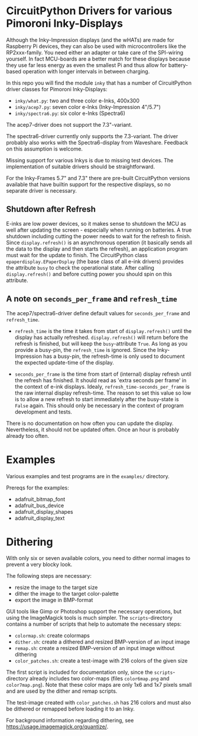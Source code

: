 CircuitPython Drivers for various Pimoroni Inky-Displays
========================================================

Although the Inky-Impression displays (and the wHATs) are made for
Raspberry Pi devices, they can also be used with microcontrollers like
the RP2xxx-family. You need either an adapter or take care of the
SPI-wiring yourself. In fact MCU-boards are a better match for these
displays because they use far less energy as even the smallest Pi and
thus allow for battery-based operation with longer intervals in
between charging.

In this repo you will find the module `inky` that has a number of
CircuitPython driver classes for Pimoroni Inky-Displays:

  - `inky/what.py`: two and three color e-Inks, 400x300
  - `inky/acep7.py`: seven color e-Inks (Inky-Impression 4"/5.7")
  - `inky/spectra6.py`: six color e-Inks (Spectra6)

The acep7-driver does not support the 7.3"-variant.

The spectra6-driver currently only supports the 7.3-variant.
The driver probably also works with the Spectra6-display from
Waveshare. Feedback on this assumption is welcome.

Missing support for various Inkys is due to missing test devices. The
implementation of suitable drivers should be straightforward.

For the Inky-Frames 5.7" and 7.3" there are pre-built CircuitPython
versions available that have builtin support for the respective
displays, so no separate driver is necessary.


Shutdown after Refresh
----------------------

E-inks are low power devices, so it makes sense to shutdown the MCU as
well after updating the screen - especially when running on
batteries. A true shutdown including cutting the power needs to wait
for the refresh to finish. Since `display.refresh()` is an
asynchronous operation (it basically sends all the data to the display
and then starts the refresh), an application program must wait for the
update to finish. The CircuitPython class `epaperdisplay.EPaperDsplay`
(the base class of all e-ink drivers) provides the attribute `busy` to
check the operational state. After calling `display.refresh()` and
before cutting power you should spin on this attribute.


A note on `seconds_per_frame` and `refresh_time`
------------------------------------------------

The acep7/spectra6-driver define default values for `seconds_per_frame` and
`refresh_time`.

  - `refresh_time` is the time it takes from start of `display.refresh()` until
    the display has actually refreshed. `display.refresh()` will return before
    the refresh is finished, but will keep the `busy`-attribute `True`. As long
    as you provide a busy-pin, the `refresh_time` is ignored. Since the
    Inky-Impression has a busy-pin, the refresh-time is only used to document the
    expected update-time of the display.

  - `seconds_per_frame` is the time from start of (internal) display refresh
    until the refresh has finished. It should read as 'extra seconds per frame'
    in the context of e-ink displays. Idealy, `refresh_time-seconds_per_frame`
    is the raw internal display refresh-time. The reason to set this value so low
    is to allow a new refresh to start immediately after the busy-state is
    `False` again. This should only be necessary in the context of program
    development and tests.

There is no documentation on how often you can update the
display. Nevertheless, it should not be updated often. Once an hour is
probably already too often.


Examples
========

Various examples and test programs are in the `examples/` directory.

Prereqs for the examples:

  - adafruit_bitmap_font
  - adafruit_bus_device
  - adafruit_display_shapes
  - adafruit_display_text


Dithering
=========

With only six or seven available colors, you need to dither normal
images to prevent a very blocky look.

The following steps are necessary:

  - resize the image to the target size
  - dither the image to the target color-palette
  - export the image in BMP-format

GUI tools like Gimp or Photoshop support the necessary operations, but
using the ImageMagick tools is much simpler. The `scripts`-directory
contains a number of scripts that help to automate the necessary
steps:

  - `colormap.sh`: create colormaps
  - `dither.sh`: create a dithered and resized BMP-version of an input image
  - `remap.sh`:  create a resized BMP-version of an input image without dithering
  - `color_patches.sh`: create a test-image with 216 colors of the given size

The first script is included for documentation only, since the
`scripts`-directory already includes two color-maps (files
`color6map.png` and `color7map.png`).  Note that these color maps are
only 1x6 and 1x7 pixels small and are used by the dither and remap scripts.

The test-image created with `color_patches.sh` has 216 colors and must
also be dithered or remapped before loading it to an Inky.

For background information regarding dithering, see
<https://usage.imagemagick.org/quantize/>.
